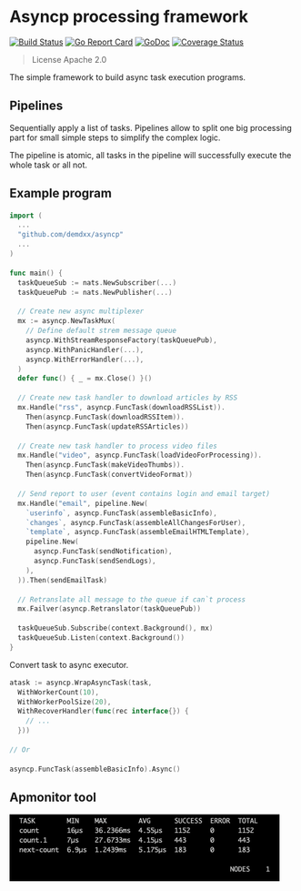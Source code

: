 # Asyncp processing framework

[![Build Status](https://travis-ci.org/demdxx/asyncp.svg?branch=master)](https://travis-ci.org/demdxx/asyncp)
[![Go Report Card](https://goreportcard.com/badge/github.com/demdxx/asyncp)](https://goreportcard.com/report/github.com/demdxx/asyncp)
[![GoDoc](https://godoc.org/github.com/demdxx/asyncp?status.svg)](https://godoc.org/github.com/demdxx/asyncp)
[![Coverage Status](https://coveralls.io/repos/github/demdxx/asyncp/badge.svg)](https://coveralls.io/github/demdxx/asyncp)

> License Apache 2.0

The simple framework to build async task execution programs.

## Pipelines

Sequentially apply a list of tasks. Pipelines allow to split one big
processing part for small simple steps to simplify the complex logic.

The pipeline is atomic, all tasks in the pipeline will successfully
execute the whole task or all not.

## Example program

```go
import (
  ...
  "github.com/demdxx/asyncp"
  ...
)

func main() {
  taskQueueSub := nats.NewSubscriber(...)
  taskQueuePub := nats.NewPublisher(...)

  // Create new async multiplexer
  mx := asyncp.NewTaskMux(
    // Define default strem message queue
    asyncp.WithStreamResponseFactory(taskQueuePub),
    asyncp.WithPanicHandler(...),
    asyncp.WithErrorHandler(...),
  )
  defer func() { _ = mx.Close() }()

  // Create new task handler to download articles by RSS
  mx.Handle("rss", asyncp.FuncTask(downloadRSSList)).
    Then(asyncp.FuncTask(downloadRSSItem)).
    Then(asyncp.FuncTask(updateRSSArticles))

  // Create new task handler to process video files
  mx.Handle("video", asyncp.FuncTask(loadVideoForProcessing)).
    Then(asyncp.FuncTask(makeVideoThumbs)).
    Then(asyncp.FuncTask(convertVideoFormat))

  // Send report to user (event contains login and email target)
  mx.Handle("email", pipeline.New(
    `userinfo`, asyncp.FuncTask(assembleBasicInfo),
    `changes`, asyncp.FuncTask(assembleAllChangesForUser),
    `template`, asyncp.FuncTask(assembleEmailHTMLTemplate),
    pipeline.New(
      asyncp.FuncTask(sendNotification),
      asyncp.FuncTask(sendSendLogs),
    ),
  )).Then(sendEmailTask)

  // Retranslate all message to the queue if can`t process
  mx.Failver(asyncp.Retranslator(taskQueuePub))

  taskQueueSub.Subscribe(context.Background(), mx)
  taskQueueSub.Listen(context.Background())
}
```

Convert task to async executor.

```go
atask := asyncp.WrapAsyncTask(task,
  WithWorkerCount(10),
  WithWorkerPoolSize(20),
  WithRecoverHandler(func(rec interface{}) {
    // ...
  }))

// Or

asyncp.FuncTask(assembleBasicInfo).Async()
```

## Apmonitor tool

![apmonitor tool](docs/apmonitor.png "Apmonitor")
